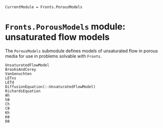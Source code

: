 ```@meta
CurrentModule = Fronts.PorousModels
```

# `Fronts.PorousModels` module: unsaturated flow models

The `PorousModels` submodule defines models of unsaturated flow in porous media for use in problems solvable with `Fronts`.

```@docs
UnsaturatedFlowModel
BrooksAndCorey
VanGenuchten
LETxs
LETd
DiffusionEquation(::UnsaturatedFlowModel)
RichardsEquation
θh
hθ
Ch
Cθ
Kh
Kθ
Dθ
```
